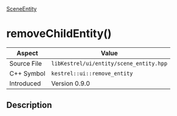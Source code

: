 [SceneEntity](index)
# removeChildEntity()
| Aspect | Value |
| --- | --- |
| Source File | `libKestrel/ui/entity/scene_entity.hpp` |
| C++ Symbol | `kestrel::ui::remove_entity` |
| Introduced | Version 0.9.0 |
## Description

